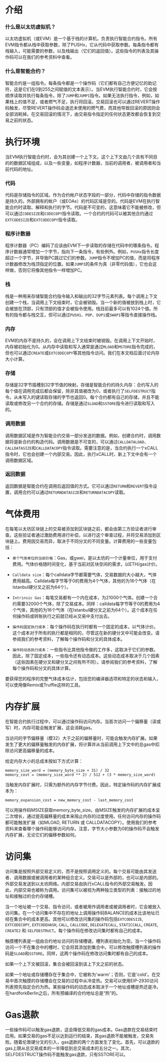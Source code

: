 # 介绍
### 什么是以太坊虚拟机？
以太坊虚拟机（或EVM）是一个基于栈的计算机，负责执行智能合约指令。所有EVM指令都从栈中获取参数，除了PUSHx，它从代码中获取参数。每条指令都有栈输入，可能需要的参数，以及栈输出（它们的返回值）。这些指令的列表及其操作码可以在我们的参考资料中查看。

### 什么是智能合约？
智能合约是一组指令。每条指令都是一个操作码（它们都有自己方便记忆的助记符，这是它们在0到255之间赋值的文本表示）。当EVM执行智能合约时，它会按顺序读取并执行每条指令，除了`JUMP`和`JUMPI`指令。如果无法执行指令，例如，如果栈上的值不足，或者燃气不足，执行将回滚。交易回滚也可以通过REVERT操作码触发，尽管REVERT操作码会退还未使用的燃气费，而其他导致回滚的原因则会全部消耗掉。在交易回滚的情况下，由交易指令指定的任何状态更改都会恢复到交易之前的状态。

# 执行环境
当EVM执行智能合约时，会为其创建一个上下文。这个上下文由几个具有不同目的的数据区域组成，以及一些变量，如程序计数器，当前的调用者，被调用者和当前代码的地址。

### 代码
代码是存储指令的区域。作为合约帐户状态字段的一部分，代码中存储的指令数据是持久的。外部拥有的帐户（或EOAs）的代码区域是空的。代码是EVM在执行智能合约时读取、解释和执行的字节。代码是不可变的，这意味着它不能被修改，但可以通过`CODESIZE`和`CODECOPY`指令读取。一个合约的代码可以被其他合约通过`EXTCODESIZE`和`EXTCODECOPY`指令读取。

### 程序计数器
程序计数器（PC）编码了应该由EVM下一步读取的存储在代码中的哪条指令。程序计数器通常增加一个字节，指向下一条指令，有些例外。例如，`PUSHx`指令长度超过一个字节，并导致PC跳过它们的参数。`JUMP`指令不增加PC的值，而是将程序计数器修改为栈顶指定的位置。如果`JUMPI`的条件为真（非零代码值），它也会这样做，否则它将像其他指令一样增加PC。

### 栈
栈是一种用来存储智能合约指令输入和输出的32字节元素列表。每个调用上下文创建一个栈，当调用上下文结束时，它会被销毁。当一个新的值被放到栈上时，它会被放在顶部，只有顶部的值才会被指令使用。栈目前最多可以有1024个值。所有的指令都与栈交互，但可以通过`PUSH1`、`POP`、`DUP1`或`SWAP1`等指令直接操作栈。

### 内存
EVM的内存不是持久的，会在调用上下文结束时被销毁。在调用上下文开始时，内存被初始化为0。从内存中读取和写入通常是通过`MLOAD`和`MSTORE`指令完成的，但也可以通过`CREATE`或`EXTCODECOPY`等其他指令访问。我们在本文档后面讨论内存大小计算。

### 存储
存储是32字节插槽到32字节值的映射。存储是智能合约的持久内存：合约写入的每个值在调用完成后都会保留，除非其值被改为0，或者执行了`SELFDESTRUCT`指令。从未写入的键读取存储的字节也返回0。每个合约都有自己的存储，并且不能读取或修改另一个合约的存储。存储是通过`SLOAD`和`SSTORE`指令进行读取和写入的。

### 调用数据
调用数据区域是作为智能合约交易一部分发送的数据。例如，创建合约时，调用数据将是新合约的构造代码。调用数据是不可变的，可以通过`CALLDATALOAD`、`CALLDATASIZE`和`CALLDATACOPY`指令读取。需要注意的是，当合约执行一个xCALL指令时，它也会创建一个内部交易。因此，执行xCALL时，新上下文中会有一个调用数据区域。

### 返回数据
返回数据是智能合约在调用后返回值的方式。它可以通过`RETURN`和`REVERT`指令设置，调用合约可以通过`RETURNDATASIZE`和`RETURNDATACOPY`读取。

# 气体费用
在每笔以太坊区块链上的交易被添加到区块链之前，都会由第三方验证者进行审查。这些验证者通过激励费用进行补偿，以进行这个审查过程，并将交易添加到区块链上。费用因交易而异，取决于不同分叉的不同变量。计算费用的一些变量包括：

- `单个气体单位的当前价格`：Gas，或gwei，是以太坊的一个计量单位，用于支付费用。气体价格随时间变化，基于当前对区块空间的需求，以ETH/gas计价。

- `Calldata size`：每个calldata字节都需要气体，交易数据的大小越大，气体费用越高。Calldata每字节等于0的费用为4个气体，其他的为16个气体（在Istanbul硬分叉之前为64个）。

- `Intrinsic Gas`：每笔交易都有一个内在成本，为21000个气体。创建一个合约需要32000个气体，除了交易成本。同样：calldata每字节等于0的费用为4个气体，其他的为16个气体（在Istanbul硬分叉之前为64个）。这个成本在任何操作码或转账执行之前就已经从交易中支付出去。

- `操作码固定执行成本`：每个操作码在执行时都有一个固定的成本，以气体计价。这个成本对于所有的执行都是相同的，尽管这在新的硬分叉中可能会改变。请参阅我们的参考资料，了解每个操作码和分叉的具体成本。

- `操作码动态执行成本`：一些指令比其他指令做的工作多，这取决于它们的参数。因此，除了固定成本，一些指令还有动态成本。这些动态成本取决于几个因素（这些因素在硬分叉和硬分叉之间有所不同）。请参阅我们的参考资料，了解每个操作码和分叉的具体计算。

要获得您的程序的完整气体成本估计，包括您的编译器选项和特定的状态和输入，可以使用像Remix或Truffle这样的工具。

# 内存扩展
在智能合约执行过程中，可以通过操作码访问内存。当首次访问一个偏移量（读或写）时，内存可能会触发扩展，这会消耗gas。

当访问的字节偏移量（模32）大于之前的偏移量时，可能会触发内存扩展。如果发生了更大的偏移量触发的内存扩展，将计算并从当前调用上下文中的总gas中扣除访问更高偏移量的成本。

给定内存大小的总成本按如下方式计算：

    memory_size_word = (memory_byte_size + 31) / 32
    memory_cost = (memory_size_word ** 2) / 512 + (3 * memory_size_word)

当触发内存扩展时，只需为额外的内存字节付费。因此，特定操作码的内存扩展成本为：

    memory_expansion_cost = new_memory_cost - last_memory_cost

可以用操作码MSIZE获取memory_byte_size。由MSIZE触发的内存扩展的成本呈二次增长，通过提高偏移量的成本来阻止内存的过度使用。任何访问内存的操作码都可能触发扩展（如MLOAD, RETURN 或 CALLDATACOPY）。使用我们的参考资料来查看哪个操作码能够访问内存。注意，字节大小参数为0的操作码不会触发内存扩展，无论它们的偏移参数如何。

# 访问集
访问集是按照外部交易定义的，而不是按照调用定义的。每个交易可能由其发送者、调用数据或被调用者的某种组合定义。交易可以是外部的，也可以是内部的。外部交易发送到以太坊网络。内部交易由执行xCALL指令的外部交易触发。因此，内部交易也被称为调用。访问集可以被视为两种独立类型的列表：接触过的地址和接触过的合约存储槽。

当一个地址被一个交易、指令访问，或者被用作调用者或被调用者时，它会被放入访问集。在一个访问集中不存在的地址上调用操作码BALANCE的成本比该地址已经在集合中的成本更高。其他可以修改访问集的操作码包括`EXTCODESIZE`, `EXTCODECOPY`, `EXTCODEHASH`, `CALL`, `CALLCODE`, `DELEGATECALL`, `STATICCALL`, `CREATE`, `CREATE2` 和 `SELFDESTRUCT`。每个操作码在修改访问集时都有自己的成本。

触摸槽列表是一组由合约地址访问的存储槽键。槽列表初始化为空。当一个操作码访问一个不在集合中的槽时，它会将其添加到集合中。可以修改触摸槽列表的操作码是`SLOAD`和`SSTORE`。同样，这两个操作码在修改访问集时都有自己的成本。

如果一个上下文被回滚，集合会被回滚到该上下文之前的状态。

如果一个地址或存储槽存在于集合中，它被称为'warm'；否则，它是'cold'。在交易中首次触摸的存储槽会在交易的过程中从冷变热。交易可以使用EIP-2930访问列表预先指定合约为热。某些操作码的动态成本取决于一个地址或槽是热还是冷。在hardforkBerlin之后，所有预编译的合约地址总是“热”的。

# Gas退款
一些操作码可以触发gas退款，这会降低交易的gas成本。Gas退款在交易结束时应用。如果交易的gas不足以达到运行的结束，其gas退款不能被触发，交易失败。随着伦敦硬分叉的引入，gas退款的两个方面发生了变化。首先，可以退款的gas上限从总交易成本的一半降低到总交易成本的五分之一。其次，SELFDESTRUCT操作码不能触发gas退款，只有SSTORE可以。










